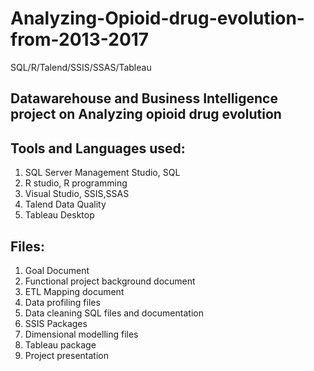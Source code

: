 # Analyzing-Opioid-drug-evolution-from-2013-2017
SQL/R/Talend/SSIS/SSAS/Tableau

## Datawarehouse and Business Intelligence project on Analyzing opioid drug evolution 

## Tools and Languages used:
1. SQL Server Management Studio, SQL
2. R studio, R programming
3. Visual Studio, SSIS,SSAS
4. Talend Data Quality
5. Tableau Desktop

## Files:
1. Goal Document
2. Functional project background document
3. ETL Mapping document
4. Data profiling files
5. Data cleaning SQL files and documentation
6. SSIS Packages
7. Dimensional modelling files
8. Tableau package
9. Project presentation

